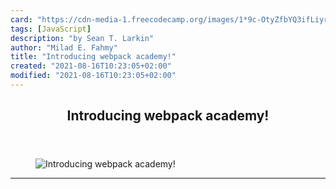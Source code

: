 ```yaml
---
card: "https://cdn-media-1.freecodecamp.org/images/1*9c-OtyZfbYQ3ifLiyrNttg.jpeg"
tags: [JavaScript]
description: "by Sean T. Larkin"
author: "Milad E. Fahmy"
title: "Introducing webpack academy!"
created: "2021-08-16T10:23:05+02:00"
modified: "2021-08-16T10:23:05+02:00"
---
```

<div class="site-wrapper">
<main id="site-main" class="site-main outer">
<div class="inner">
<article class="post-full post tag-javascript tag-webpack tag-tech tag-web-development tag-startup ">
<header class="post-full-header">
<h1 class="post-full-title">Introducing webpack academy!</h1>
</header>
<figure class="post-full-image">
<picture>
<source media="(max-width: 700px)" sizes="1px" srcset="data:image/gif;base64,R0lGODlhAQABAIAAAAAAAP///yH5BAEAAAAALAAAAAABAAEAAAIBRAA7 1w">
<source media="(min-width: 701px)" sizes="(max-width: 800px) 400px,
(max-width: 1170px) 700px,
1400px" srcset="https://cdn-media-1.freecodecamp.org/images/1*9c-OtyZfbYQ3ifLiyrNttg.jpeg 300w,
https://cdn-media-1.freecodecamp.org/images/1*9c-OtyZfbYQ3ifLiyrNttg.jpeg 600w,
https://cdn-media-1.freecodecamp.org/images/1*9c-OtyZfbYQ3ifLiyrNttg.jpeg 1000w,
https://cdn-media-1.freecodecamp.org/images/1*9c-OtyZfbYQ3ifLiyrNttg.jpeg 2000w">
<img onerror="this.style.display='none'" src="https://cdn-media-1.freecodecamp.org/images/1*9c-OtyZfbYQ3ifLiyrNttg.jpeg" alt="Introducing webpack academy!">
</picture>
</figure>
<section class="post-full-content">
<div class="post-content medium-migrated-article">
</div>
<hr>
</section>
</article>
</div>
</main>
</div>
<!-- Google Tag Manager (noscript) -->
<!-- End Google Tag Manager (noscript) -->
